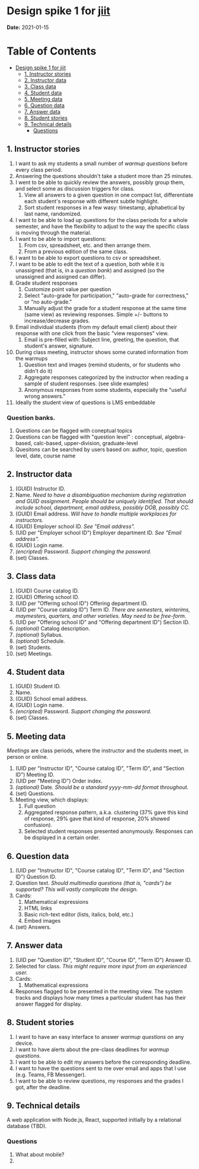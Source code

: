 # Design spike 1 for [jiit](https://github.com/ivogeorg/jitt)

**Date:** 2021-01-15

Table of Contents
=================

* [Design spike 1 for <a href="https://github\.com/ivogeorg/jitt">jiit</a>](#design-spike-1-for-jiit)
  * [1\. Instructor stories](#1-instructor-stories)
  * [2\. Instructor data](#2-instructor-data)
  * [3\. Class data](#3-class-data)
  * [4\. Student data](#4-student-data)
  * [5\. Meeting data](#5-meeting-data)
  * [6\. Question data](#6-question-data)
  * [7\. Answer data](#7-answer-data)
  * [8\. Student stories](#8-student-stories)
  * [9\. Technical details](#9-technical-details)
    * [Questions](#questions)


## 1. Instructor stories

1. I want to ask my students a small number of _warmup questions_ before every class period.
2. Answering the questions shouldn't take a student more than 25 minutes.  
3. I went to be able to quickly review the answers, possibly group them, and select some as discussion triggers for class.  
   1. View all answers to a given question in one compact list, differentiate each student's response with different subtle highlight.  
   2. Sort student responses in a few wasy: timestamp, alphabetical by last name, randomized. 
4. I want to be able to load up questions for the class periods for a whole semester, and have the flexibility to adjust to the way the specific class is moving through the material.  
5. I want to be able to import questions:
   1. From csv, spreadsheet, etc. and then arrange them.  
   2. From a previous edition of the same class.  
6. I want to be able to export questions to csv or spreadsheet.  
7. I want to be able to edit the text of a question, both while it is unassigned (that is, in a _question bank_) and assigned (so the unassigned and assigned can differ).  
8. Grade student responses  
   1. Customize point value per question  
   2. Select "auto-grade for participation," "auto-grade for correctness," or "no auto-grade."  
   3. Manually adjust the grade for a student response at the same time (same view) as reviewing responses. Simple +/- buttons to increase/decrease grades.  
9. Email individual students (from my default email client) about their response with one click from the basic "view responses" view.  
   1. Email is pre-filled with: Subject line, greeting, the question, that student's answer, signature.  
10. During class meeting, instructor shows some curated information from the warmups  
    1. Question text and images (remind students, or for students who didn't do it)
    2. Aggregate responses categorized by the instructor when reading a sample of student responses. (see slide examples)
    3. Anonymous responses from some students, especially the "useful wrong answers."  
11. Ideally the student view of questions is LMS embeddable  

### Question banks.  
1. Questions can be flagged with coneptual topics
2. Questions can be flagged with "question level" : conceptual, algebra-based, calc-based, upper-division, graduate-level
3. Quesitons can be searched by users based on: author, topic, question level, date, course name

## 2. Instructor data

1. (GUID) Instructor ID.  
2. Name. _Need to have a disambiguation mechanism during registration and GUID assignment. People should be uniquely identified. That should include school, department, email address, possibly DOB, possibly CC._
3. (GUID) Email address. _Will have to handle multiple workplaces for instructors._   
4. (GUID) Employer school ID. _See "Email address"._   
5. (UID per "Employer school ID") Employer department ID. _See "Email address"._    
6. (GUID) Login name.  
7. _(encripted)_ Password. _Support changing the password._    
8. (set) Classes.

## 3. Class data

1. (GUID) Course catalog ID.  
2. (GUID) Offering school ID.  
3. (UID per "Offering school ID") Offering department ID.  
4. (UID per "Course catalog ID") Term ID.  _There are semesters, winterims, maymesters, quarters, and other varieties. May need to be free-form._
5. (UID per "Offering school ID" and "Offering department ID") Section ID.  
6. _(optional)_ Catalog description.
7. _(optional)_ Syllabus.  
8. _(optional)_ Schedule.  
9. (set) Students.  
10. (set) Meetings.  

## 4. Student data

1. (GUID) Student ID.  
2. Name.  
3. (GUID) School email address.
4. (GUID) Login name.
5. _(encripted)_ Password. _Support changing the password._    
6. (set) Classes.  

## 5. Meeting data

_Meetings_ are class periods, where the instructor and the students meet, in person or online.

1. (UID per "Instructor ID", "Course catalog ID", "Term ID", and "Section ID") Meeting ID.
2. (UID per "Meeting ID") Order index.  
3. _(optional)_ Date. _Should be a standard yyyy-mm-dd format throughout._   
4. (set) Questions.  
5. Meeting view, which displays:  
   1. Full question
   2. Aggregated response pattern, a.k.a. clustering (37% gave this kind of response, 29% gave that kind of response, 20% showed confusion).
   3. Selected student responses presented anonymously. Responses can be displayed in a certain order.

## 6. Question data

1. (UID per "Instructor ID", "Course catalog ID", "Term ID", and "Section ID") Question ID.  
2. Question text. _Should multimedia questions (that is, "cards") be supported? This will vastly complicate the design._  
3. Cards:  
   1. Mathematical expressions  
   2. HTML links  
   3. Basic rich-text editor (lists, italics, bold, etc.)  
   4. Embed images  
2. (set) Answers.  

## 7. Answer data

1. (UID per "Question ID", "Student ID", "Course ID", "Term ID") Answer ID.
2. Selected for class. _This might require more input from an experienced user._  
3. Cards:  
   1. Mathematical expressions  
4. Responses flagged to be presented in the meeting view. The system tracks and displays how many times a particular student has has their answer flagged for display.
   
## 8. Student stories

1. I want to have an easy interface to answer _warmup questions_ on any device.  
2. I want to have alerts about the pre-class deadlines for _warmup questions_.  
3. I want to be able to edit my answers before the corresponding deadline.  
4. I want to have the questions sent to me over email and apps that I use (e.g. Teams, FB Messenger).  
5. I want to be able to review questions, my responses and the grades I got, after the deadline.  

## 9. Technical details

A web application with Node.js, React, supported initially by a relational database (TBD).

### Questions

1. What about mobile?  
2. 
